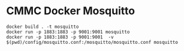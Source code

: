 # CMMC Docker Mosquitto

    docker build . -t mosquitto
    docker run -p 1883:1883 -p 9001:9001 mosquitto
    docker run -p 1883:1883 -p 9001:9001  -v $(pwd)/config/mosquitto.conf:/mosquitto/mosquitto.conf mosquitto
